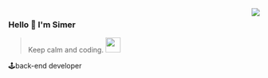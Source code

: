 <img align="right" src="https://github-readme-stats.vercel.app/api?username=gaoxt&show_icons=true&icon_color=805AD5&text_color=718096&bg_color=ffffff&hide_title=true" />

### Hello 👋 I'm Simer 

> Keep calm and coding.  <img src="https://media.giphy.com/media/WUlplcMpOCEmTGBtBW/giphy.gif" width="30">

🕹back-end developer
